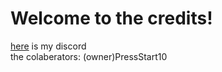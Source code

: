 # Welcome to the credits!
[here](https://discord.com/PressStart10) is my discord<br>
the colaberators:
(owner)PressStart10<br>
